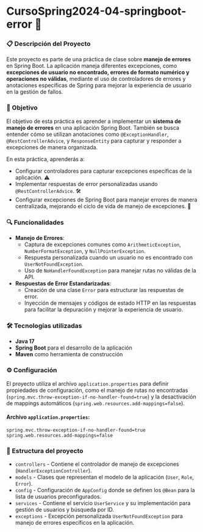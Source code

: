 # CursoSpring2024-04-springboot-error 🚨

### 📋 Descripción del Proyecto
Este proyecto es parte de una práctica de clase sobre **manejo de errores** en Spring Boot. La aplicación maneja diferentes excepciones, como **excepciones de usuario no encontrado, errores de formato numérico y operaciones no válidas**, mediante el uso de controladores de errores y anotaciones específicas de Spring para mejorar la experiencia de usuario en la gestión de fallos.

### 🎯 Objetivo
El objetivo de esta práctica es aprender a implementar un **sistema de manejo de errores** en una aplicación Spring Boot. También se busca entender cómo se utilizan anotaciones como `@ExceptionHandler`, `@RestControllerAdvice`, y `ResponseEntity` para capturar y responder a excepciones de manera organizada.

En esta práctica, aprenderás a:

- Configurar controladores para capturar excepciones específicas de la aplicación. ⚠️
- Implementar respuestas de error personalizadas usando `@RestControllerAdvice`. 🛠️
- Configurar excepciones de Spring Boot para manejar errores de manera centralizada, mejorando el ciclo de vida de manejo de excepciones. 🔄

### 🔍 Funcionalidades
- **Manejo de Errores**:
  - Captura de excepciones comunes como `ArithmeticException`, `NumberFormatException`, y `NullPointerException`.
  - Respuesta personalizada cuando un usuario no es encontrado con `UserNotFoundException`.
  - Uso de `NoHandlerFoundException` para manejar rutas no válidas de la API.
- **Respuestas de Error Estandarizadas**:
  - Creación de una clase `Error` para estructurar las respuestas de error.
  - Inyección de mensajes y códigos de estado HTTP en las respuestas para facilitar la depuración y mejorar la experiencia de usuario.

### 🛠️ Tecnologías utilizadas
- **Java 17**
- **Spring Boot** para el desarrollo de la aplicación
- **Maven** como herramienta de construcción

### ⚙️ Configuración
El proyecto utiliza el archivo `application.properties` para definir propiedades de configuración, como el manejo de rutas no encontradas (`spring.mvc.throw-exception-if-no-handler-found=true`) y la desactivación de mappings automáticos (`spring.web.resources.add-mappings=false`).

#### Archivo `application.properties`:
```properties
spring.mvc.throw-exception-if-no-handler-found=true
spring.web.resources.add-mappings=false
```

### 📂 Estructura del proyecto
- `controllers` - Contiene el controlador de manejo de excepciones (`HandlerExceptionController`).
- `models` - Clases que representan el modelo de la aplicación (`User`, `Role`, `Error`).
- `config` - Configuración de `AppConfig` donde se definen los `@Bean` para la lista de usuarios preconfigurados.
- `services` - Contiene el servicio `UserService` y su implementación para gestión de usuarios y búsqueda por ID.
- `exceptions` - Excepción personalizada `UserNotFoundException` para manejo de errores específicos en la aplicación.
